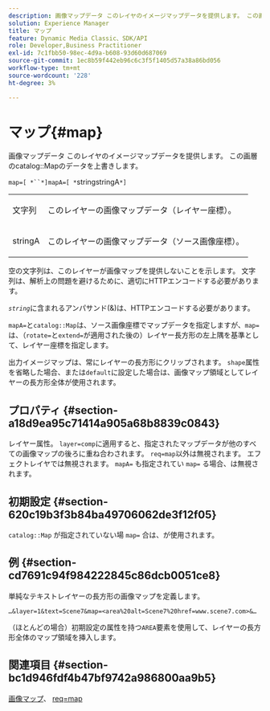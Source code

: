 ```yaml
---
description: 画像マップデータ このレイヤのイメージマップデータを提供します。 この画層のカタログマップのデータを上書きします。
solution: Experience Manager
title: マップ
feature: Dynamic Media Classic、SDK/API
role: Developer,Business Practitioner
exl-id: 7c1fbb50-98ec-4d9a-b608-93d60d687069
source-git-commit: 1ec8b59f442eb96c6c3f5f1405d57a38a86bd056
workflow-type: tm+mt
source-wordcount: '228'
ht-degree: 3%

---
```


# マップ{#map}

画像マップデータ このレイヤのイメージマップデータを提供します。 この画層のcatalog::Mapのデータを上書きします。

`map=[ *``*]mapA=[ *`stringstringA`*]`

<table id="simpletable_2E32B25D5F6246A18A8AF817903877ED"> 
 <tr class="strow"> 
  <td class="stentry"> <p><span class="codeph"> <span class="varname"> 文字列</span></span> </p></td> 
  <td class="stentry"> <p>このレイヤーの画像マップデータ（レイヤー座標）。 </p></td> 
 </tr> 
 <tr class="strow"> 
  <td class="stentry"> <p><span class="codeph"> <span class="varname"> stringA</span></span> </p></td> 
  <td class="stentry"> <p>このレイヤーの画像マップデータ（ソース画像座標）。 </p></td> 
 </tr> 
</table>

空の文字列は、このレイヤーが画像マップを提供しないことを示します。 文字列は、解析上の問題を避けるために、適切にHTTPエンコードする必要があります。

*`string`*&#x200B;に含まれるアンパサンド(&amp;)は、HTTPエンコードする必要があります。

`mapA=`と`catalog::Map`は、ソース画像座標でマップデータを指定しますが、`map=`は、（`rotate=`と`extend=`が適用された後の）レイヤー長方形の左上隅を基準として、レイヤー座標を指定します。

出力イメージマップは、常にレイヤーの長方形にクリップされます。 `shape`属性を省略した場合、または`default`に設定した場合は、画像マップ領域としてレイヤーの長方形全体が使用されます。

## プロパティ {#section-a18d9ea95c71414a905a68b8839c0843}

レイヤー属性。 `layer=comp`に適用すると、指定されたマップデータが他のすべての画像マップの後ろに重ね合わされます。 `req=map`以外は無視されます。 エフェクトレイヤでは無視されます。 `mapA=` も指定されてい `map=` る場合、は無視されます。

## 初期設定 {#section-620c19b3f3b84ba49706062de3f12f05}

`catalog::Map` が指定されていない場 `map=` 合は、が使用されます。

## 例 {#section-cd7691c94f984222845c86dcb0051ce8}

単純なテキストレイヤーの長方形の画像マップを定義します。

`…&layer=1&text=Scene7&map=<area%20alt=Scene7%20href=www.scene7.com>&…`

（ほとんどの場合）初期設定の属性を持つ`AREA`要素を使用して、レイヤーの長方形全体のマップ領域を挿入します。

## 関連項目 {#section-bc1d946fdf4b47bf9742a986800aa9b5}

[画像マップ](../../../../../is-api/http-ref/image-serving-api-ref/c-http-protocol-reference/c-syntax-and-features/r-image-maps.md#reference-ff7d1bac2a064104b0c508a81316fdab)、 [req=map](../../../../../is-api/http-ref/image-serving-api-ref/c-http-protocol-reference/c-command-reference/r-req/r-req.md#reference-907cdb4a97034db7ad94695f25552e76)
